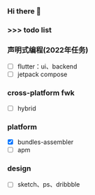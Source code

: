 ### Hi there 👋
### >>> todo list
### 声明式编程(2022年任务)
- [ ] flutter：ui、backend
- [ ] jetpack compose

### cross-platform fwk
- [ ] hybrid

### platform
- [x] bundles-assembler
- [ ] apm

### design
- [ ] sketch、ps、dribbble
<!-- ### >>> task -->
<!-- <p align="left">
  <img src="https://github.com/JamesfChen/JamesfChen/blob/master/task.jpeg" width="150"/>
</p> -->
